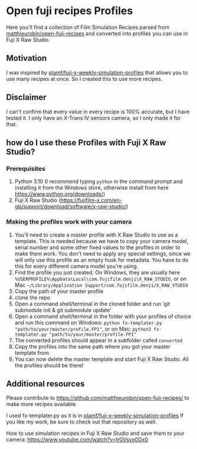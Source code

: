 # Open fuji recipes Profiles

Here you'll find a collection of Film Simulation Recipes parsed from [matthieurobin/open-fuji-recipes](fuhttps://github.com/matthieurobin/open-fuji-recipes/) and converted into profiles you can use in Fuji X Raw Studio.

## Motivation
I was inspired by [plamf/fuji-x-weekly-simulation-profiles](https://github.com/plamf/fuji-x-weekly-simulation-profiles) that allows you to use many recipes at once.
So I created this to use more recipes.

## Disclaimer
I can't confirm that every value in every recipe is 100% accurate, but I have tested it.
I only have an X-Trans IV sensors camera, so I only made it for that.


## how do I use these Profiles with Fuji X Raw Studio?
### Prerequisites
1. Python 3.10 (I recommend typing `python` in the command prompt and installing it from the Windows store, otherwise install from here https://www.python.org/downloads/)
2. Fuji X Raw Studio (https://fujifilm-x.com/en-gb/support/download/software/x-raw-studio/)

### Making the profiles work with your camera
1. You'll need to create a master profile with X Raw Studio to use as a template. This is needed because we have to copy your camera model, serial number and some other fixed values to the profiles in order to make them work. You don't need to apply any special settings, since we will only use this profile as an empty husk for metadata. You have to do this for every different camera model you're using.
2. Find the profile you just created. On Windows, they are usually here `%USERPROFILE%\AppData\Local\com.fujifilm.denji\X_RAW_STUDIO`, or on Mac `~/Library/Application Support/com.fujifilm.denji/X_RAW_STUDIO`
3. Copy the path of your master profile
4. clone the repo
5. Open a command shell/terminal in the cloned folder and run 'git submodule init & git submodule update'
6. Open a command shell/terminal in the folder with your profiles of choice and run this command on Windows: `python fx-templater.py "path/to/your/master/profile.FP1"`, or on Mac: `python3 fx-templater.py "path/to/your/master/profile.FP1"`
7. The converted profiles should appear in a subfolder called `converted`
8. Copy the profiles into the same path where you got your master template from
9. You can now delete the master template and start Fuji X Raw Studio. All the profiles should be there!

## Additional resources
Please contribute to https://github.com/matthieurobin/open-fuji-recipes/ to make more recipes available.

I used fx-templater.py as it is in [plamf/fuji-x-weekly-simulation-profiles](https://github.com/plamf/fuji-x-weekly-simulation-profiles)
If you like my work, be sure to check out that repository as well.

How to use simulation recipes in Fuji X Raw Studio and save them to your camera: https://www.youtube.com/watch?v=IrGVsvo0Dx0
